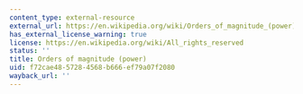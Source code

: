 ```yaml
---
content_type: external-resource
external_url: https://en.wikipedia.org/wiki/Orders_of_magnitude_(power)
has_external_license_warning: true
license: https://en.wikipedia.org/wiki/All_rights_reserved
status: ''
title: Orders of magnitude (power)
uid: f72cae48-5728-4568-b666-ef79a07f2080
wayback_url: ''
---
```

